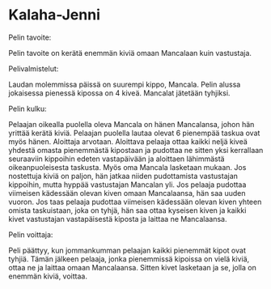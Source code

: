 # Kalaha-Jenni

Pelin tavoite:

Pelin tavoite on kerätä enemmän kiviä omaan Mancalaan kuin vastustaja.

Pelivalmistelut:

Laudan molemmissa päissä on suurempi kippo, Mancala. Pelin alussa jokaisessa pienessä kipossa on 4 kiveä. Mancalat jätetään tyhjiksi.

Pelin kulku:

Pelaajan oikealla puolella oleva Mancala on hänen Mancalansa, johon hän yrittää kerätä kiviä. Pelaajan puolella lautaa olevat 6 pienempää taskua ovat myös hänen. 
Aloittaja arvotaan. Aloittava pelaaja ottaa kaikki neljä kiveä yhdestä omasta pienemmästä kipostaan ja pudottaa ne sitten yksi kerrallaan seuraaviin kippoihin edeten vastapäivään ja aloittaen lähimmästä oikeanpuoleisesta taskusta. Myös oma Mancala lasketaan mukaan.  Jos nostettuja kiviä on paljon, hän jatkaa niiden pudottamista vastustajan kippoihin, mutta hyppää vastustajan Mancalan yli.
Jos pelaaja pudottaa viimeisen kädessään olevan kiven omaan Mancalaansa, hän saa uuden vuoron. Jos taas pelaaja pudottaa viimeisen kädessään olevan kiven yhteen omista taskuistaan, joka on tyhjä, hän saa ottaa kyseisen kiven ja kaikki kivet vastustajan vastapäisestä kiposta ja laittaa ne Mancalaansa.

Pelin voittaja:

Peli päättyy, kun jommankumman pelaajan kaikki pienemmät kipot ovat tyhjiä. Tämän jälkeen pelaaja, jonka pienemmissä kipoissa on vielä kiviä, ottaa ne ja laittaa omaan Mancalaansa. Sitten kivet lasketaan ja se, jolla on enemmän kiviä, voittaa. 